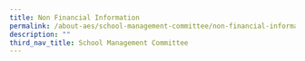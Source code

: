 ```yaml
---
title: Non Financial Information
permalink: /about-aes/school-management-committee/non-financial-information/
description: ""
third_nav_title: School Management Committee
---
```

